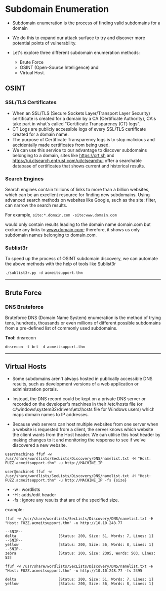 # Subdomain Enumeration


- Subdomain enumeration is the process of finding valid subdomains for a domain
- We do this to expand our attack surface to try and discover more potential points of vulnerability.

- Let's explore three different subdomain enumeration methods:
	- Brute Force
	- OSINT (Open-Source Intelligence) and
	- Virtual Host.

## OSINT

### SSL/TLS Certificates

- When an SSL/TLS (Secure Sockets Layer/Transport Layer Security) certificate is created for a domain by a CA (Certificate Authority), CA's take part in what's called "Certificate Transparency (CT) logs". 
- CT Logs are publicly accessible logs of every SSL/TLS certificate created for a domain name.
- The purpose of Certificate Transparency logs is to stop malicious and accidentally made certificates from being used.
- We can use this service to our advantage to discover subdomains belonging to a domain, sites like https://crt.sh and https://ui.ctsearch.entrust.com/ui/ctsearchui offer a searchable database of certificates that shows current and historical results.


### Search Engines

Search engines contain trillions of links to more than a billion websites, which can be an excellent resource for finding new subdomains. Using advanced search methods on websites like Google, such as the site: filter, can narrow the search results.

For example,
`site:*.domain.com -site:www.domain.com`

would only contain results leading to the domain name domain.com but exclude any links to www.domain.com; therefore, it shows us only subdomain names belonging to domain.com.


### Sublist3r

To speed up the process of OSINT subdomain discovery, we can automate the above methods with the help of tools like Sublist3r

`./sublist3r.py -d acmeitsupport.thm`

---

## Brute Force

### DNS Bruteforce

Bruteforce DNS (Domain Name System) enumeration is the method of trying tens, hundreds, thousands or even millions of different possible subdomains from a pre-defined list of commonly used subdomains.

**Tool**:
	dnsrecon

`dnsrecon -t brt -d acmeitsupport.thm`

---

## Virtual Hosts

- Some subdomains aren't always hosted in publically accessible DNS results, such as development versions of a web application or administration portals.
- Instead, the DNS record could be kept on a private DNS server or recorded on the developer's machines in their /etc/hosts file (or c:\windows\system32\drivers\etc\hosts file for Windows users) which maps domain names to IP addresses. 


- Because web servers can host multiple websites from one server when a website is requested from a client, the server knows which website the client wants from the Host header. We can utilise this host header by making changes to it and monitoring the response to see if we've discovered a new website.

```
user@machine$ ffuf -w /usr/share/wordlists/SecLists/Discovery/DNS/namelist.txt -H "Host: FUZZ.acmeitsupport.thm" -u http://MACHINE_IP
```

```
user@machine$ ffuf -w /usr/share/wordlists/SecLists/Discovery/DNS/namelist.txt -H "Host: FUZZ.acmeitsupport.thm" -u http://MACHINE_IP -fs {size}
```

- -w : wordlists
- -H : adds/edit header
- -fs : ignore any results that are of the specified size.

example:

`ffuf -w /usr/share/wordlists/SecLists/Discovery/DNS/namelist.txt -H "Host: FUZZ.acmeitsupport.thm" -u http://10.10.248.77`

```
--SNIP--
delta                   [Status: 200, Size: 51, Words: 7, Lines: 1]
--SNIP--
yellow                  [Status: 200, Size: 56, Words: 8, Lines: 1]
--SNIP--
zebra                   [Status: 200, Size: 2395, Words: 503, Lines: 52]
```

`ffuf -w /usr/share/wordlists/SecLists/Discovery/DNS/namelist.txt -H "Host: FUZZ.acmeitsupport.thm" -u http://10.10.248.77 -fs 2395`

```
delta                   [Status: 200, Size: 51, Words: 7, Lines: 1]
yellow                  [Status: 200, Size: 56, Words: 8, Lines: 1]
```